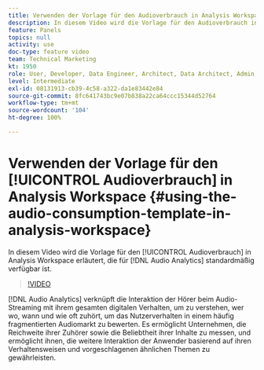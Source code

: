 ```yaml
---
title: Verwenden der Vorlage für den Audioverbrauch in Analysis Workspace
description: In diesem Video wird die Vorlage für den Audioverbrauch in Analysis Workspace erläutert, die für Audio Analytics standardmäßig verfügbar ist.
feature: Panels
topics: null
activity: use
doc-type: feature video
team: Technical Marketing
kt: 1950
role: User, Developer, Data Engineer, Architect, Data Architect, Admin, Leader
level: Intermediate
exl-id: 08131913-cb39-4c58-a322-da1e83442e84
source-git-commit: 8fc641743bc9e07b838a22ca64ccc15344d52764
workflow-type: tm+mt
source-wordcount: '104'
ht-degree: 100%

---
```


# Verwenden der Vorlage für den [!UICONTROL Audioverbrauch] in Analysis Workspace {#using-the-audio-consumption-template-in-analysis-workspace}

In diesem Video wird die Vorlage für den [!UICONTROL Audioverbrauch] in Analysis Workspace erläutert, die für [!DNL Audio Analytics] standardmäßig verfügbar ist.

>[!VIDEO](https://video.tv.adobe.com/v/37549/?quality=12&learn=on&captions=ger)

[!DNL Audio Analytics] verknüpft die Interaktion der Hörer beim Audio-Streaming mit ihrem gesamten digitalen Verhalten, um zu verstehen, wer wo, wann und wie oft zuhört, um das Nutzerverhalten in einem häufig fragmentierten Audiomarkt zu bewerten. Es ermöglicht Unternehmen, die Reichweite ihrer Zuhörer sowie die Beliebtheit ihrer Inhalte zu messen, und ermöglicht ihnen, die weitere Interaktion der Anwender basierend auf ihren Verhaltensweisen und vorgeschlagenen ähnlichen Themen zu gewährleisten.
